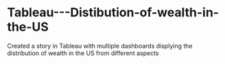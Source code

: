 # Tableau---Distibution-of-wealth-in-the-US
Created a story in Tableau with multiple dashboards displying the distribution of wealth in the US from different aspects
